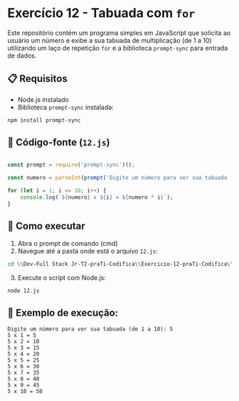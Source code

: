 
# Exercício 12 - Tabuada com `for`

Este repositório contém um programa simples em JavaScript que solicita ao usuário um número e exibe a sua tabuada de multiplicação (de 1 a 10) utilizando um laço de repetição `for` e a biblioteca `prompt-sync` para entrada de dados.

## 📋 Requisitos

- Node.js instalado  
- Biblioteca `prompt-sync` instalada:
```bash
npm install prompt-sync

```

## 📄 Código-fonte (`12.js`)
```javascript

const prompt = require('prompt-sync')();

const numero = parseInt(prompt('Digite um número para ver sua tabuada (de 1 a 10): '));

for (let i = 1; i <= 10; i++) {
    console.log(`${numero} x ${i} = ${numero * i}`);
}


```

## 🚀 Como executar

1. Abra o prompt de comando (cmd)
2. Navegue até a pasta onde está o arquivo `12.js`:
```bash
cd \\Dev-Full Stack Jr-T2-praTi-Codifica\\Exercicio-12-praTi-Codifica\\12-Exercicio-Tabuada

```
3. Execute o script com Node.js:
```bash
node 12.js
```

## 📌 Exemplo de execução:

```
Digite um número para ver sua tabuada (de 1 a 10): 5  
5 x 1 = 5  
5 x 2 = 10  
5 x 3 = 15  
5 x 4 = 20  
5 x 5 = 25  
5 x 6 = 30  
5 x 7 = 35  
5 x 8 = 40  
5 x 9 = 45  
5 x 10 = 50

```
